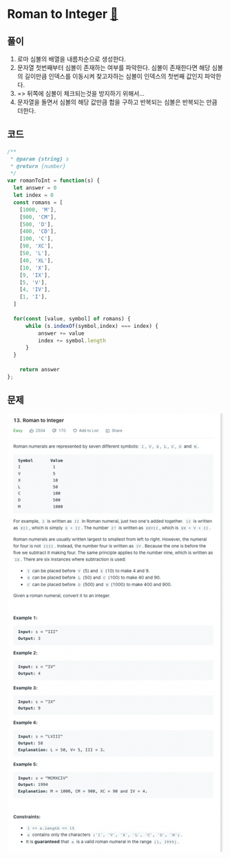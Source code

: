 # Roman to Integer [🔗](https://leetcode.com/problems/roman-to-integer/)

## 풀이

1. 로마 심볼의 배열을 내름차순으로 생성한다.
2. 문자열 첫번째부터 심볼이 존재하는 여부를 파악한다. 심볼이 존재한다면 해당 심볼의 길이만큼 인덱스를 이동시켜 찾고자하는 심볼이 인덱스의 첫번째 값인지 파악한다.
3. => 뒤쪽에 심볼이 체크되는것을 방지하기 위해서...
4. 문자열을 돌면서 심볼의 해당 값만큼 합을 구하고 반복되는 심볼은 반복되는 만큼 더한다.

## 코드

```javascript
/**
 * @param {string} s
 * @return {number}
 */
var romanToInt = function(s) {
  let answer = 0
  let index = 0
  const romans = [
    [1000, 'M'],
    [900, 'CM'],
    [500, 'D'],
    [400, 'CD'],
    [100, 'C'],
    [90, 'XC'],
    [50, 'L'],
    [40, 'XL'],
    [10, 'X'],
    [9, 'IX'],
    [5, 'V'],
    [4, 'IV'],
    [1, 'I'],
  ]
  
  for(const [value, symbol] of romans) {
      while (s.indexOf(symbol,index) === index) {
          answer += value
          index += symbol.length
      }
  }
    
    return answer
};
```

## 문제

![problem](/assets/roman-to-integer.png)
